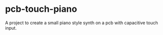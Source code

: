 # pcb-touch-piano
A project to create a small piano style synth on a pcb with capacitive touch input.

